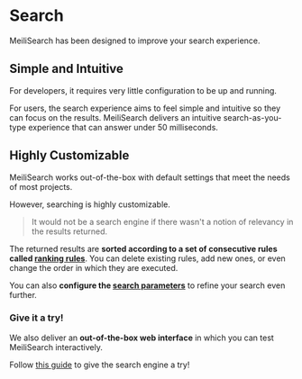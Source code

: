 # Search

MeiliSearch has been designed to improve your search experience.

## Simple and Intuitive

For developers, it requires very little configuration to be up and running.

For users, the search experience aims to feel simple and intuitive so they can focus on the results. MeiliSearch delivers an intuitive search-as-you-type experience that can answer under 50 milliseconds.

## Highly Customizable

MeiliSearch works out-of-the-box with default settings that meet the needs of most projects.

However, searching is highly customizable.

> It would not be a search engine if there wasn't a notion of relevancy in the results returned.

The returned results are **sorted according to a set of consecutive rules called [ranking rules](/guides/main_concepts/relevancy.md#ranking-rules)**. You can delete existing rules, add new ones, or even change the order in which they are executed.

You can also **configure the [search parameters](/guides/advanced_guides/search_parameters.md)** to refine your search even further.

### Give it a try!

We also deliver an **out-of-the-box web interface** in which you can test MeiliSearch interactively.

Follow [this guide](/guides/advanced_guides/web_interface.md) to give the search engine a try!
